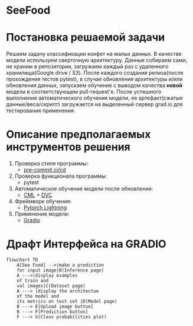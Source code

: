 # SeeFood

# Постановка решаемой задачи

Решаем задачу классификации конфет на малых данных. В качестве модели используем
сверточную архитектуру. Данные собираем сами, не храним в репозитории, загружаем
каждый раз с удаленного хранилища(Google drive / S3). После каждого создания
релиза(после прохождения тестов pytest), в случае обновления архитектуры и/или
обновления данных, запускаем обучение с выводом качества **новой** модели в
соответствующем pull-request'е. После успешного выполнения автоматического
обучения модели, ее артефакт(сжатые данные/веса/скрипт) загружается на
выделенный сервер grad.io для тестирования применения.

# Описание предполагаемых инструментов решения

1. Проверка стиля программы:
   - [pre-commit ci/cd](https://github.com/apps/pre-commit-ci)
2. Проверка функционала программы:
   - pytest
3. Автоматическое обучение модели после обновления:
   - [CML](https://cml.dev/) + [DVC](https://dvc.org/doc/api-reference)
4. Фреймворк обучения:
   - [Pytorch Lightning](https://lightning.ai/docs/pytorch/stable/)
5. Применение модели:
   - [Gradio](https://www.gradio.app/)

# Драфт Интерфейса на GRADIO

```mermaid
flowchart TD
    A[See Food] -->|make a prediction
    for input image|B(Inference page)
    A --->|display examples
    of train and
    val images|C(Dataset page)
    A ---> |display the architectue
    of the model and
    its metrics on test set |D(Model page)
    B ---> E[Upload image button]
    B ---> F[Prediction button]
    F ---> G(Class probabilities plot)
```
